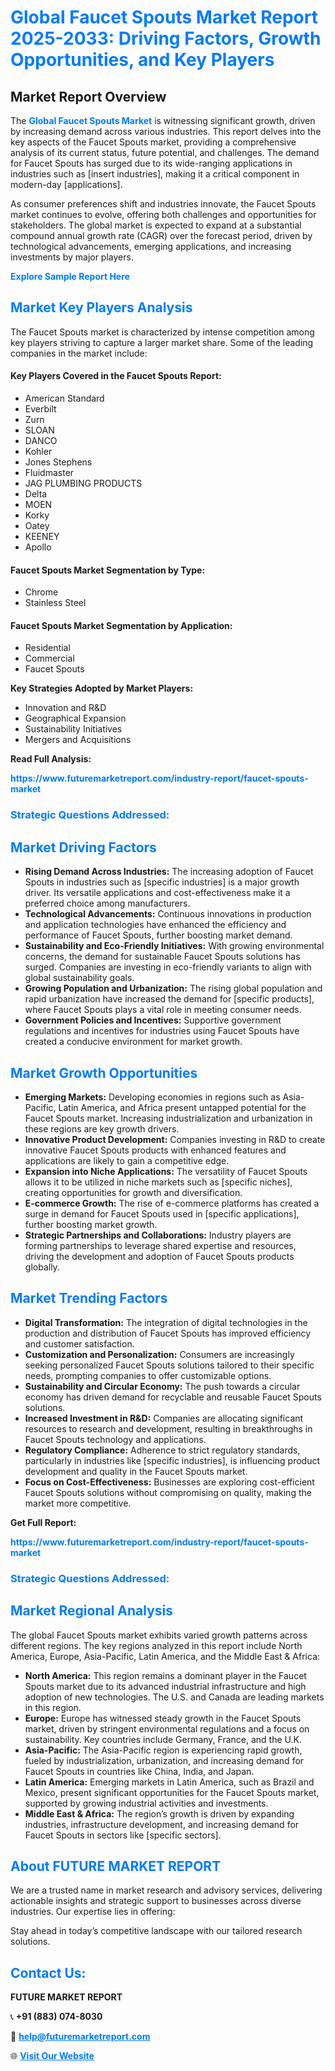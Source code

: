 <h1 style="color: #007BFF;">Global Faucet Spouts Market Report 2025-2033: Driving Factors, Growth Opportunities, and Key Players</h1>

<section id="overview">
<h2>Market Report Overview</h2>
<p>The <a href="https://www.futuremarketreport.com/industry-report/faucet-spouts-market" style="color: #007BFF; text-decoration: none;"><strong>Global Faucet Spouts Market</strong></a> is witnessing significant growth, driven by increasing demand across various industries. This report delves into the key aspects of the Faucet Spouts market, providing a comprehensive analysis of its current status, future potential, and challenges. The demand for Faucet Spouts has surged due to its wide-ranging applications in industries such as [insert industries], making it a critical component in modern-day [applications].</p>
<p>As consumer preferences shift and industries innovate, the Faucet Spouts market continues to evolve, offering both challenges and opportunities for stakeholders. The global market is expected to expand at a substantial compound annual growth rate (CAGR) over the forecast period, driven by technological advancements, emerging applications, and increasing investments by major players.</p>
</section>

<section id="overview">
<p><a href="https://www.futuremarketreport.com/request-sample/reportId=128712" style="color: #007BFF; text-decoration: none;"><strong>Explore Sample Report Here</strong></a></p>
</section>

<section id="key-players">
<h2 style="color: #007BFF;">Market Key Players Analysis</h2>
<p>The Faucet Spouts market is characterized by intense competition among key players striving to capture a larger market share. Some of the leading companies in the market include:</p>
<h4>Key Players Covered in the Faucet Spouts Report:</h4>
<ul><li>American Standard</li><li>Everbilt</li><li>Zurn</li><li>SLOAN</li><li>DANCO</li><li>Kohler</li><li>Jones Stephens</li><li>Fluidmaster</li><li>JAG PLUMBING PRODUCTS</li><li>Delta</li><li>MOEN</li><li>Korky</li><li>Oatey</li><li>KEENEY</li><li>Apollo</li></ul>
<h4>Faucet Spouts Market Segmentation by Type:</h4>
<ul><li>Chrome</li><li>Stainless Steel</li></ul>

<h4>Faucet Spouts Market Segmentation by Application:</h4>
<ul><li>Residential</li><li>Commercial</li><li>Faucet Spouts</li></ul>
<p><strong>Key Strategies Adopted by Market Players:</strong></p>
<ul>
<li>Innovation and R&D</li>
<li>Geographical Expansion</li>
<li>Sustainability Initiatives</li>
<li>Mergers and Acquisitions</li>
</ul>
</section>

<section>
<p><strong>Read Full Analysis: </strong></p><a href="https://www.futuremarketreport.com/industry-report/faucet-spouts-market" style="color: #007BFF; text-decoration: none;"><strong>https://www.futuremarketreport.com/industry-report/faucet-spouts-market</strong></a>
<h3 style="color: #007BFF;">Strategic Questions Addressed:</h3>
</section>

<section id="driving-factors">
<h2 style="color: #007BFF;">Market Driving Factors</h2>
<ul>
<li><strong>Rising Demand Across Industries:</strong> The increasing adoption of Faucet Spouts in industries such as [specific industries] is a major growth driver. Its versatile applications and cost-effectiveness make it a preferred choice among manufacturers.</li>
<li><strong>Technological Advancements:</strong> Continuous innovations in production and application technologies have enhanced the efficiency and performance of Faucet Spouts, further boosting market demand.</li>
<li><strong>Sustainability and Eco-Friendly Initiatives:</strong> With growing environmental concerns, the demand for sustainable Faucet Spouts solutions has surged. Companies are investing in eco-friendly variants to align with global sustainability goals.</li>
<li><strong>Growing Population and Urbanization:</strong> The rising global population and rapid urbanization have increased the demand for [specific products], where Faucet Spouts plays a vital role in meeting consumer needs.</li>
<li><strong>Government Policies and Incentives:</strong> Supportive government regulations and incentives for industries using Faucet Spouts have created a conducive environment for market growth.</li>
</ul>
</section>

<section id="growth-opportunities">
<h2 style="color: #007BFF;">Market Growth Opportunities</h2>
<ul>
<li><strong>Emerging Markets:</strong> Developing economies in regions such as Asia-Pacific, Latin America, and Africa present untapped potential for the Faucet Spouts market. Increasing industrialization and urbanization in these regions are key growth drivers.</li>
<li><strong>Innovative Product Development:</strong> Companies investing in R&D to create innovative Faucet Spouts products with enhanced features and applications are likely to gain a competitive edge.</li>
<li><strong>Expansion into Niche Applications:</strong> The versatility of Faucet Spouts allows it to be utilized in niche markets such as [specific niches], creating opportunities for growth and diversification.</li>
<li><strong>E-commerce Growth:</strong> The rise of e-commerce platforms has created a surge in demand for Faucet Spouts used in [specific applications], further boosting market growth.</li>
<li><strong>Strategic Partnerships and Collaborations:</strong> Industry players are forming partnerships to leverage shared expertise and resources, driving the development and adoption of Faucet Spouts products globally.</li>
</ul>
</section>

<section id="trending-factors">
<h2 style="color: #007BFF;">Market Trending Factors</h2>
<ul>
<li><strong>Digital Transformation:</strong> The integration of digital technologies in the production and distribution of Faucet Spouts has improved efficiency and customer satisfaction.</li>
<li><strong>Customization and Personalization:</strong> Consumers are increasingly seeking personalized Faucet Spouts solutions tailored to their specific needs, prompting companies to offer customizable options.</li>
<li><strong>Sustainability and Circular Economy:</strong> The push towards a circular economy has driven demand for recyclable and reusable Faucet Spouts solutions.</li>
<li><strong>Increased Investment in R&D:</strong> Companies are allocating significant resources to research and development, resulting in breakthroughs in Faucet Spouts technology and applications.</li>
<li><strong>Regulatory Compliance:</strong> Adherence to strict regulatory standards, particularly in industries like [specific industries], is influencing product development and quality in the Faucet Spouts market.</li>
<li><strong>Focus on Cost-Effectiveness:</strong> Businesses are exploring cost-efficient Faucet Spouts solutions without compromising on quality, making the market more competitive.</li>
</ul>
</section>

<section>
<p><strong>Get Full Report: </strong></p><a href="https://www.futuremarketreport.com/industry-report/faucet-spouts-market" style="color: #007BFF; text-decoration: none;"><strong>https://www.futuremarketreport.com/industry-report/faucet-spouts-market</strong></a>
<h3 style="color: #007BFF;">Strategic Questions Addressed:</h3>
</section>


<section id="regional-analysis">
<h2 style="color: #007BFF;">Market Regional Analysis</h2>
<p>The global Faucet Spouts market exhibits varied growth patterns across different regions. The key regions analyzed in this report include North America, Europe, Asia-Pacific, Latin America, and the Middle East & Africa:</p>
<ul>
<li><strong>North America:</strong> This region remains a dominant player in the Faucet Spouts market due to its advanced industrial infrastructure and high adoption of new technologies. The U.S. and Canada are leading markets in this region.</li>
<li><strong>Europe:</strong> Europe has witnessed steady growth in the Faucet Spouts market, driven by stringent environmental regulations and a focus on sustainability. Key countries include Germany, France, and the U.K.</li>
<li><strong>Asia-Pacific:</strong> The Asia-Pacific region is experiencing rapid growth, fueled by industrialization, urbanization, and increasing demand for Faucet Spouts in countries like China, India, and Japan.</li>
<li><strong>Latin America:</strong> Emerging markets in Latin America, such as Brazil and Mexico, present significant opportunities for the Faucet Spouts market, supported by growing industrial activities and investments.</li>
<li><strong>Middle East & Africa:</strong> The region’s growth is driven by expanding industries, infrastructure development, and increasing demand for Faucet Spouts in sectors like [specific sectors].</li>
</ul>
</section>

<footer>
<h2 style="color: #007BFF;">About FUTURE MARKET REPORT</h2>
<p>We are a trusted name in market research and advisory services, delivering actionable insights and strategic support to businesses across diverse industries. Our expertise lies in offering:</p>

<p>Stay ahead in today’s competitive landscape with our tailored research solutions.</p>

<h2 style="color: #007BFF;">Contact Us:</h2>
<p><strong>FUTURE MARKET REPORT</strong></p>
<p>📞 <strong>+91 (883) 074-8030</strong></p>
<p>📧 <strong><a href="mailto:help@futuremarketreport.com" style="color: #007BFF;">help@futuremarketreport.com</a></strong></p>
<p>🌐 <strong><a href="https://www.futuremarketreport.com/" style="color: #007BFF;">Visit Our Website</a></strong></p>
</footer>